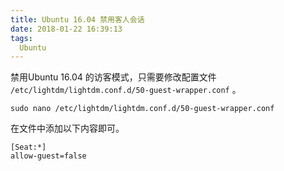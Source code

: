 ```yaml
---
title: Ubuntu 16.04 禁用客人会话
date: 2018-01-22 16:39:13
tags:
  Ubuntu
---
```


禁用Ubuntu 16.04 的访客模式，只需要修改配置文件 `/etc/lightdm/lightdm.conf.d/50-guest-wrapper.conf` 。

    sudo nano /etc/lightdm/lightdm.conf.d/50-guest-wrapper.conf

在文件中添加以下内容即可。

	[Seat:*]
	allow-guest=false
